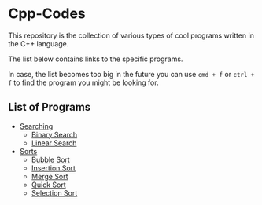 # Cpp-Codes
This repository is the collection of various types of cool programs written in the C++ language. 

The list below contains links to the specific programs.

In case, the list becomes too big in the future you can use `cmd + f` or `ctrl + f` to find the program you might be looking for.

## List of Programs

- [Searching](./Searching)
  - [Binary Search](./Searching/binarysearch.cpp)
  - [Linear Search](./Searching/linearsearch.cpp)
- [Sorts](./Sorts)
  - [Bubble Sort](./Sorts/bubblesort.cpp)
  - [Insertion Sort](./Sorts/insertionsort.cpp)
  - [Merge Sort](./Sorts/mergesort.cpp)
  - [Quick Sort](./Sorts/quicksort.cpp)
  - [Selection Sort](./Sorts/selectionsort.cpp)
  
